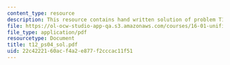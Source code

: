 ```yaml
---
content_type: resource
description: This resource contains hand written solution of problem T12.
file: https://ol-ocw-studio-app-qa.s3.amazonaws.com/courses/16-01-unified-engineering-i-ii-iii-iv-fall-2005-spring-2006/22c4222160acf4a2e877f2cccac11f51_t12_ps04_sol.pdf
file_type: application/pdf
resourcetype: Document
title: t12_ps04_sol.pdf
uid: 22c42221-60ac-f4a2-e877-f2cccac11f51
---
```

